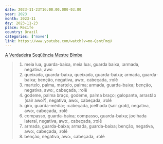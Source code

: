 ```yaml
---
date: 2023-11-23T16:00:00.000-03:00
year: 2023
month: 2023-11
day: 2023-11-23
place: Recife
country: Brazil
categories: ["move"]
link: https://www.youtube.com/watch?v=mo-QsntFmqU
---
```

[A Verdadeira Seqüência Mestre Bimba](https://www.youtube.com/watch?v=mo-QsntFmqU)

> 1. meia lua, guarda-baixa, meia lua:, guarda baixa, :armada, negativa, awo
> 2. queixada, guarda-baixa, queixada, guarda-baixa; armada, guarda-baixa; benção, negativa, awo:, cabeçada, :rolê
> 3. martelo, palma, martelo, palma; armada, guarda-baixa; benção, negativa, awo:, cabeçada, :rolê
> 4. godeme, palma braço, godeme, palma braço; galopante, arrastão (sair awo?), negativa, awo:, cabeçada, :rolê
> 5. giro, guarda-média:; :cabeçada, joelhada (sair grab), negativa, awo:, cabeçada, :rolê
> 6. compasso, guarda-baixa; compasso, guarda-baixa; joelhada lateral, negativa, awo:, cabeçada, :rolê
> 7. armada, guarda-baixa; armada, guarda-baixa; benção, negativa, awo:, cabeçada, :rolê
> 8. benção, negativa, awo:, cabeçada, :rolê
